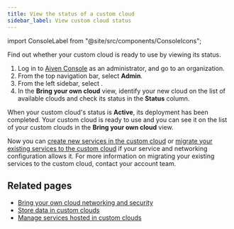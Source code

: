 ```yaml
---
title: View the status of a custom cloud
sidebar_label: View custom cloud status
---
```


import ConsoleLabel from "@site/src/components/ConsoleIcons";

Find out whether your custom cloud is ready to use by viewing its status.

1.  Log in to [Aiven Console](https://console.aiven.io/) as an
    administrator, and go to an organization.
1.  From the top navigation bar, select **Admin**.
1.  From the left sidebar, select <ConsoleLabel name="bringyourowncloud"/>.
1.  In the **Bring your own cloud** view, identify your new cloud on the
    list of available clouds and check its status in the **Status**
    column.

When your custom cloud's status is **Active**, its deployment has been completed. Your
custom cloud is ready to use and you can see it on the list of your custom clouds in the
**Bring your own cloud** view.

Now you can
[create new services in the custom cloud](/docs/platform/howto/byoc/manage-byoc-service#create-a-service-in-a-custom-cloud)
or
[migrate your existing services to the custom cloud](/docs/platform/howto/byoc/manage-byoc-service#migrate-an-existing-service-to-a-custom-cloud)
if your service and networking configuration allows it. For more information on migrating
your existing services to the custom cloud, contact your account team.

## Related pages

-   [Bring your own cloud networking and security](/docs/platform/howto/byoc/networking-security)
-   [Store data in custom clouds](/docs/platform/howto/byoc/store-data)
-   [Manage services hosted in custom clouds](/docs/platform/howto/byoc/manage-byoc-service)

